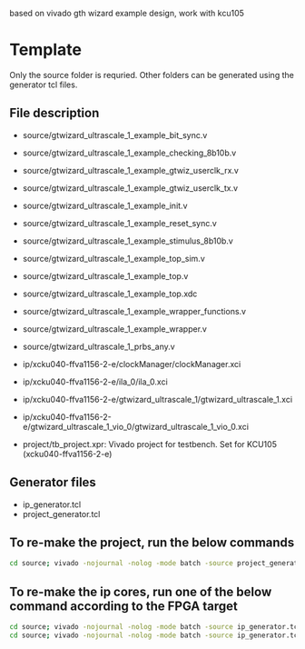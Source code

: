 based on vivado gth wizard example design, work with kcu105

# Template
Only the source folder is requried. Other folders can be generated using the generator tcl files.

## File description 
- source/gtwizard_ultrascale_1_example_bit_sync.v
- source/gtwizard_ultrascale_1_example_checking_8b10b.v
- source/gtwizard_ultrascale_1_example_gtwiz_userclk_rx.v
- source/gtwizard_ultrascale_1_example_gtwiz_userclk_tx.v
- source/gtwizard_ultrascale_1_example_init.v
- source/gtwizard_ultrascale_1_example_reset_sync.v
- source/gtwizard_ultrascale_1_example_stimulus_8b10b.v
- source/gtwizard_ultrascale_1_example_top_sim.v
- source/gtwizard_ultrascale_1_example_top.v
- source/gtwizard_ultrascale_1_example_top.xdc
- source/gtwizard_ultrascale_1_example_wrapper_functions.v
- source/gtwizard_ultrascale_1_example_wrapper.v
- source/gtwizard_ultrascale_1_prbs_any.v

- ip/xcku040-ffva1156-2-e/clockManager/clockManager.xci
- ip/xcku040-ffva1156-2-e/ila_0/ila_0.xci
- ip/xcku040-ffva1156-2-e/gtwizard_ultrascale_1/gtwizard_ultrascale_1.xci
- ip/xcku040-ffva1156-2-e/gtwizard_ultrascale_1_vio_0/gtwizard_ultrascale_1_vio_0.xci

- project/tb_project.xpr: Vivado project for testbench. Set for KCU105 (xcku040-ffva1156-2-e)

## Generator files
- ip_generator.tcl
- project_generator.tcl

## To re-make the project, run the below commands
~~~~bash
cd source; vivado -nojournal -nolog -mode batch -source project_generator.tcl
~~~~

## To re-make the ip cores, run one of the below command according to the FPGA target
~~~~bash
cd source; vivado -nojournal -nolog -mode batch -source ip_generator.tcl -tclargs xcku040-ffva1156-2-e
cd source; vivado -nojournal -nolog -mode batch -source ip_generator.tcl -tclargs xcku035-ffva1156-1-c
~~~~
